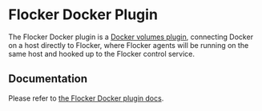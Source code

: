 # Flocker Docker Plugin

The Flocker Docker plugin is a [Docker volumes plugin](https://github.com/docker/docker/blob/master/docs/extend/plugins_volume.md), connecting Docker on a host directly to Flocker, where Flocker agents will be running on the same host and hooked up to the Flocker control service.

## Documentation

Please refer to [the Flocker Docker plugin docs](https://docs.clusterhq.com/en/latest/control/plugin/index.html).
